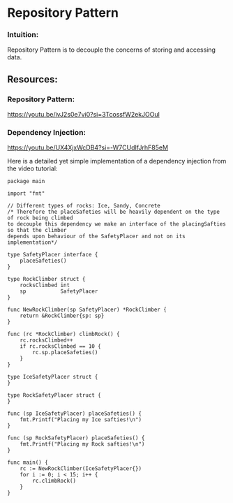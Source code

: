 # Repository Pattern

### Intuition:
Repository Pattern is to decouple the concerns of storing and accessing data.


## Resources:
### Repository Pattern:
https://youtu.be/ivJ2s0e7vi0?si=3TcossfW2ekJOOul
### Dependency Injection:
https://youtu.be/UX4XjxWcDB4?si=-W7CUdIfJrhF85eM   

Here is a detailed yet simple implementation of a dependency injection from the video tutorial:
```
package main

import "fmt"

// Different types of rocks: Ice, Sandy, Concrete
/* Therefore the placeSafeties will be heavily dependent on the type of rock being climbed
to decouple this dependency we make an interface of the placingSafties so that the climber
depends upon behaviour of the SafetyPlacer and not on its implementation*/

type SafetyPlacer interface {
	placeSafeties()
}

type RockClimber struct {
	rocksClimbed int
	sp           SafetyPlacer
}

func NewRockClimber(sp SafetyPlacer) *RockClimber {
	return &RockClimber{sp: sp}
}

func (rc *RockClimber) climbRock() {
	rc.rocksClimbed++
	if rc.rocksClimbed == 10 {
		rc.sp.placeSafeties()
	}
}

type IceSafetyPlacer struct {
}

type RockSafetyPlacer struct {
}

func (sp IceSafetyPlacer) placeSafeties() {
	fmt.Printf("Placing my Ice safties!\n")
}

func (sp RockSafetyPlacer) placeSafeties() {
	fmt.Printf("Placing my Rock safties!\n")
}

func main() {
	rc := NewRockClimber(IceSafetyPlacer{})
	for i := 0; i < 15; i++ {
		rc.climbRock()
	}
}
```
